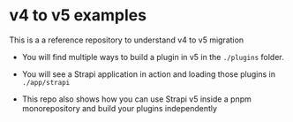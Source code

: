 # v4 to v5 examples

This is a a reference repository to understand v4 to v5 migration

- You will find multiple ways to build a plugin in v5 in the `./plugins` folder.
- You will see a Strapi application in action and loading those plugins in `./app/strapi`

- This repo also shows how you can use Strapi v5 inside a pnpm monorepository and build your plugins independently